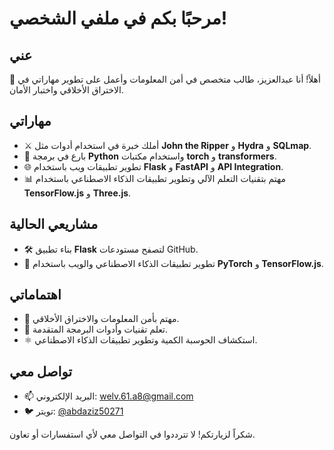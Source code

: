 # مرحبًا بكم في ملفي الشخصي!

## عني
👋 أهلاً! أنا عبدالعزيز، طالب متخصص في أمن المعلومات وأعمل على تطوير مهاراتي في الاختراق الأخلاقي واختبار الأمان.

## مهاراتي
- ⚔️ أملك خبرة في استخدام أدوات مثل **John the Ripper** و **Hydra** و **SQLmap**.
- 🐍 بارع في برمجة **Python** واستخدام مكتبات **torch** و **transformers**.
- 🌐 تطوير تطبيقات ويب باستخدام **Flask** و **FastAPI** و **API Integration**.
- 📊 مهتم بتقنيات التعلم الآلي وتطوير تطبيقات الذكاء الاصطناعي باستخدام **TensorFlow.js** و **Three.js**.

## مشاريعي الحالية
- 🛠️ بناء تطبيق **Flask** لتصفح مستودعات GitHub.
- 🤖 تطوير تطبيقات الذكاء الاصطناعي والويب باستخدام **PyTorch** و **TensorFlow.js**.

## اهتماماتي
- 🔐 مهتم بأمن المعلومات والاختراق الأخلاقي.
- 🧠 تعلم تقنيات وأدوات البرمجة المتقدمة.
- ⚛️ استكشاف الحوسبة الكمية وتطوير تطبيقات الذكاء الاصطناعي.

## تواصل معي
- 📫 البريد الإلكتروني: [welv.61.a8@gmail.com](mailto:welv.61.a8@gmail.com)
- 🐦 تويتر: [@abdaziz50271](https://twitter.com/abdaziz50271)

شكراً لزيارتكم! لا تترددوا في التواصل معي لأي استفسارات أو تعاون.
